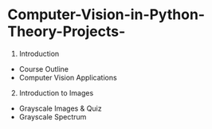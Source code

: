 # Computer-Vision-in-Python-Theory-Projects-

1. Introduction
  - Course Outline
  - Computer Vision Applications

2. Introduction to Images
  - Grayscale Images & Quiz
  - Grayscale Spectrum
